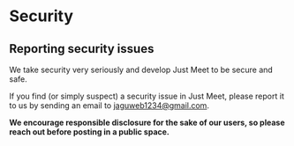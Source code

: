 # Security

## Reporting security issues

We take security very seriously and develop Just Meet to be secure and safe.

If you find (or simply suspect) a security issue in Just Meet, please report it to us by sending an email to jaguweb1234@gmail.com.

**We encourage responsible disclosure for the sake of our users, so please reach out before posting in a public space.**
